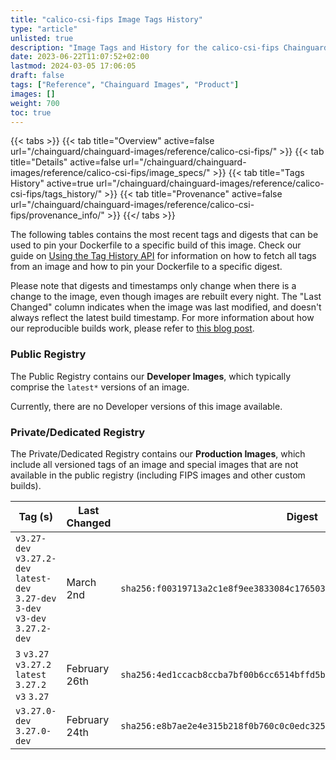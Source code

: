 ```yaml
---
title: "calico-csi-fips Image Tags History"
type: "article"
unlisted: true
description: "Image Tags and History for the calico-csi-fips Chainguard Image"
date: 2023-06-22T11:07:52+02:00
lastmod: 2024-03-05 17:06:05
draft: false
tags: ["Reference", "Chainguard Images", "Product"]
images: []
weight: 700
toc: true
---
```


{{< tabs >}}
{{< tab title="Overview" active=false url="/chainguard/chainguard-images/reference/calico-csi-fips/" >}}
{{< tab title="Details" active=false url="/chainguard/chainguard-images/reference/calico-csi-fips/image_specs/" >}}
{{< tab title="Tags History" active=true url="/chainguard/chainguard-images/reference/calico-csi-fips/tags_history/" >}}
{{< tab title="Provenance" active=false url="/chainguard/chainguard-images/reference/calico-csi-fips/provenance_info/" >}}
{{</ tabs >}}

The following tables contains the most recent tags and digests that can be used to pin your Dockerfile to a specific build of this image. Check our guide on [Using the Tag History API](/chainguard/chainguard-images/using-the-tag-history-api/) for information on how to fetch all tags from an image and how to pin your Dockerfile to a specific digest.

Please note that digests and timestamps only change when there is a change to the image, even though images are rebuilt every night. The "Last Changed" column indicates when the image was last modified, and doesn't always reflect the latest build timestamp. For more information about how our reproducible builds work, please refer to [this blog post](https://www.chainguard.dev/unchained/reproducing-chainguards-reproducible-image-builds).

### Public Registry
The Public Registry contains our **Developer Images**, which typically comprise the `latest*` versions of an image.

Currently, there are no Developer versions of this image available.

### Private/Dedicated Registry
The Private/Dedicated Registry contains our **Production Images**, which include all versioned tags of an image and special images that are not available in the public registry (including FIPS images and other custom builds).

| Tag (s)                                                                          | Last Changed  | Digest                                                                    |
|----------------------------------------------------------------------------------|---------------|---------------------------------------------------------------------------|
|  `v3.27-dev` `v3.27.2-dev` `latest-dev` `3.27-dev` `3-dev` `v3-dev` `3.27.2-dev` | March 2nd     | `sha256:f00319713a2c1e8f9ee3833084c176503c6f81f0752942e474d4efc3a07768d2` |
|  `3` `v3.27` `v3.27.2` `latest` `3.27.2` `v3` `3.27`                             | February 26th | `sha256:4ed1ccacb8ccba7bf00b6cc6514bffd5bd93669f4af8bdee06a37c0a494d4bfd` |
|  `v3.27.0-dev` `3.27.0-dev`                                                      | February 24th | `sha256:e8b7ae2e4e315b218f0b760c0c0edc32556cdf6d0a9e76a27f2f7e230e9125d0` |

